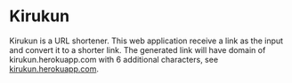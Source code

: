 # Kirukun
Kirukun is a URL shortener. This web application receive a link as the input and convert it to a shorter link. The generated link will have domain of kirukun.herokuapp.com with 6 additional characters, see <a href="kirukun.herokuapp.com">kirukun.herokuapp.com</a>.
